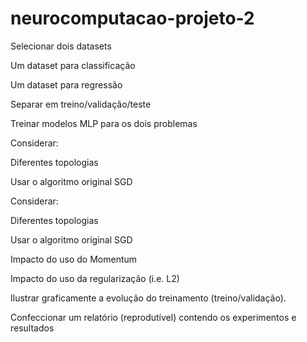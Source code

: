 # neurocomputacao-projeto-2

Selecionar dois datasets

Um dataset para classificação

Um dataset para regressão

Separar em treino/validação/teste


Treinar modelos MLP para os dois problemas

Considerar:

Diferentes topologias

Usar o algoritmo original SGD

Considerar:

Diferentes topologias

Usar o algoritmo original SGD

Impacto do uso do Momentum

Impacto do uso da regularização (i.e. L2)

Ilustrar graficamente a evolução do treinamento (treino/validação).

Confeccionar um relatório (reprodutível) contendo os experimentos e resultados
